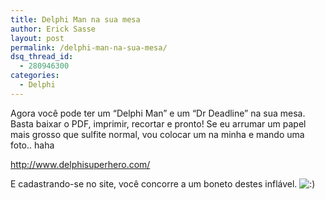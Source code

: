 ```yaml
---
title: Delphi Man na sua mesa
author: Erick Sasse
layout: post
permalink: /delphi-man-na-sua-mesa/
dsq_thread_id:
  - 280946300
categories:
  - Delphi
---
```

Agora voc&ecirc; pode ter um &#8220;Delphi Man&#8221; e um &#8220;Dr Deadline&#8221; na sua mesa. Basta baixar o PDF, imprimir, recortar e pronto! Se eu arrumar um papel mais grosso que sulfite normal, vou colocar um na minha e mando uma foto.. haha

<http://www.delphisuperhero.com/>

E cadastrando-se no site, voc&ecirc; concorre a um boneto destes infl&aacute;vel. <img src="http://www.ericksasse.com.br/wp-includes/images/smilies/icon_smile.gif" alt=":)" class="wp-smiley" />